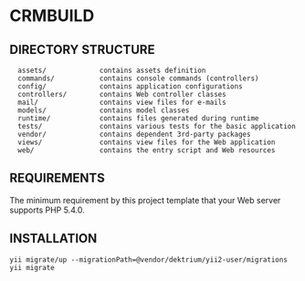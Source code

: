 CRMBUILD
============================


DIRECTORY STRUCTURE
-------------------

      assets/             contains assets definition
      commands/           contains console commands (controllers)
      config/             contains application configurations
      controllers/        contains Web controller classes
      mail/               contains view files for e-mails
      models/             contains model classes
      runtime/            contains files generated during runtime
      tests/              contains various tests for the basic application
      vendor/             contains dependent 3rd-party packages
      views/              contains view files for the Web application
      web/                contains the entry script and Web resources



REQUIREMENTS
------------
The minimum requirement by this project template that your Web server supports PHP 5.4.0.


INSTALLATION
------------

```
yii migrate/up --migrationPath=@vendor/dektrium/yii2-user/migrations
yii migrate
```

